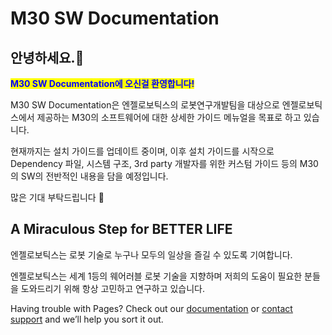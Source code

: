 # M30 SW Documentation

## 안녕하세요.:tada:



<mark style="color:blue;">**M30 SW Documentation에 오신걸 환영합니다!**</mark>&#x20;

M30 SW Documentation은 엔젤로보틱스의 로봇연구개발팀을 대상으로 엔젤로보틱스에서 제공하는 M30의 소프트웨어에 대한 상세한 가이드 메뉴얼을 목표로 하고 있습니다.

현재까지는 설치 가이드를 업데이트 중이며, 이후 설치 가이드를 시작으로 Dependency 파일, 시스템 구조, 3rd party 개발자를 위한 커스텀 가이드 등의 M30의 SW의 전반적인 내용을 담을 예정입니다.&#x20;

많은 기대 부탁드립니다 :clap:

## A Miraculous Step for BETTER LIFE&#x20;

엔젤로보틱스는 로봇 기술로 누구나 모두의 일상을 즐길 수 있도록 기여합니다.

엔젤로보틱스는 세계 1등의 웨어러블 로봇 기술을 지향하며 저희의 도움이 필요한 분들을 도와드리기 위해 항상 고민하고 연구하고 있습니다.





Having trouble with Pages? Check out our [documentation](https://docs.github.com/categories/github-pages-basics/) or [contact support](https://support.github.com/contact) and we’ll help you sort it out.
